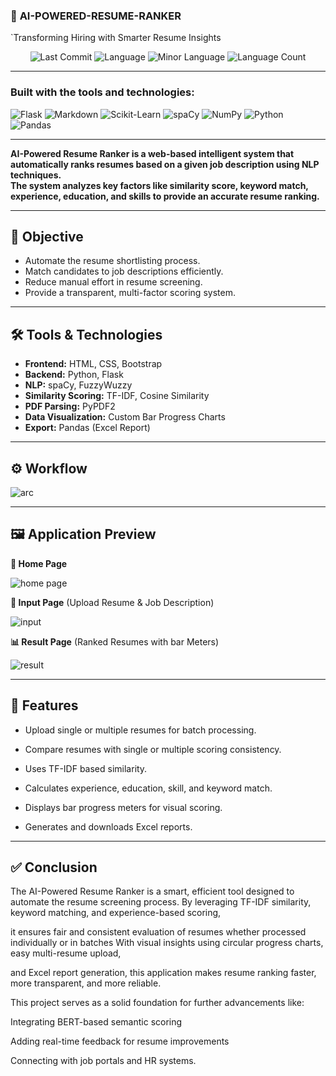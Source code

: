 ### 🚀 **AI-POWERED-RESUME-RANKER**

`Transforming Hiring with Smarter Resume Insights

<p align="center">
    <img src="https://img.shields.io/github/last-commit/pavithraus/AI-powered-Resume-Ranker?style=flat-square" alt="Last Commit">
    <img src="https://img.shields.io/github/languages/top/pavithraus/AI-powered-Resume-Ranker?color=blue&style=flat-square" alt="Language">
    <img src="https://img.shields.io/badge/python%20-43.1-blue?style=flat-square" alt="Minor Language">
    <img src="https://img.shields.io/github/languages/count/pavithraus/AI-powered-Resume-Ranker?style=flat-square" alt="Language Count">
</p>

---

### Built with the tools and technologies:
<p>
    <img src="https://img.shields.io/badge/-Flask-000000?style=for-the-badge&logo=flask&logoColor=white" alt="Flask">
    <img src="https://img.shields.io/badge/-Markdown-000000?style=for-the-badge&logo=markdown&logoColor=white" alt="Markdown">
    <img src="https://img.shields.io/badge/-ScikitLearn-F7931E?style=for-the-badge&logo=scikit-learn&logoColor=white" alt="Scikit-Learn">
    <img src="https://img.shields.io/badge/-spaCy-09A3D5?style=for-the-badge&logo=spacy&logoColor=white" alt="spaCy">
    <img src="https://img.shields.io/badge/-NumPy-013243?style=for-the-badge&logo=numpy&logoColor=white" alt="NumPy">
    <img src="https://img.shields.io/badge/-Python-3776AB?style=for-the-badge&logo=python&logoColor=white" alt="Python">
    <img src="https://img.shields.io/badge/-Pandas-150458?style=for-the-badge&logo=pandas&logoColor=white" alt="Pandas">
</p>

---

**AI-Powered Resume Ranker is a web-based intelligent system that automatically ranks resumes based on a given job description using NLP techniques.  
The system analyzes key factors like **similarity score, keyword match, experience, education, and skills** to provide an accurate resume ranking.**

---

## 🎯 Objective

- Automate the resume shortlisting  process.
- Match candidates to job descriptions efficiently.
- Reduce manual effort in resume screening.
- Provide a transparent, multi-factor scoring system.

---

## 🛠️ Tools & Technologies

- **Frontend:** HTML, CSS, Bootstrap
- **Backend:** Python, Flask
- **NLP:** spaCy, FuzzyWuzzy
- **Similarity Scoring:** TF-IDF, Cosine Similarity
- **PDF Parsing:** PyPDF2
- **Data Visualization:** Custom Bar Progress Charts
- **Export:** Pandas (Excel Report)

---

## ⚙️ Workflow

![arc](https://github.com/user-attachments/assets/29dcfa02-37cd-480d-ae43-3afc73bf29ab)

----

## 🖼️ Application Preview

**📌 Home Page**

![home page](https://github.com/user-attachments/assets/af9e9395-dbc8-472d-83d2-d615eec59b8c)


**📂 Input Page** (Upload Resume & Job Description)

![input](https://github.com/user-attachments/assets/b9d21560-bead-4031-9e53-50410c7d0237)


**📊 Result Page** (Ranked Resumes with bar Meters)

![result](https://github.com/user-attachments/assets/82aa5b17-913c-45bb-aef8-8cf06e3f6fca)


---

## 🚀 Features

- Upload single or multiple resumes for batch processing.

- Compare resumes with single or multiple scoring consistency.

- Uses TF-IDF based similarity.

- Calculates experience, education, skill, and keyword match.

- Displays bar progress meters for visual scoring.

- Generates and downloads Excel reports.

----

## ✅ Conclusion

The AI-Powered Resume Ranker is a smart, efficient tool designed to automate the resume screening process. By leveraging TF-IDF similarity, keyword matching, and experience-based scoring, 

it ensures fair and consistent evaluation of resumes whether processed individually or in batches With visual insights using circular progress charts, easy multi-resume upload, 

and Excel report generation, this application makes resume ranking faster, more transparent, and more reliable.

This project serves as a solid foundation for further advancements like:

Integrating BERT-based semantic scoring

Adding real-time feedback for resume improvements

Connecting with job portals and HR systems.
